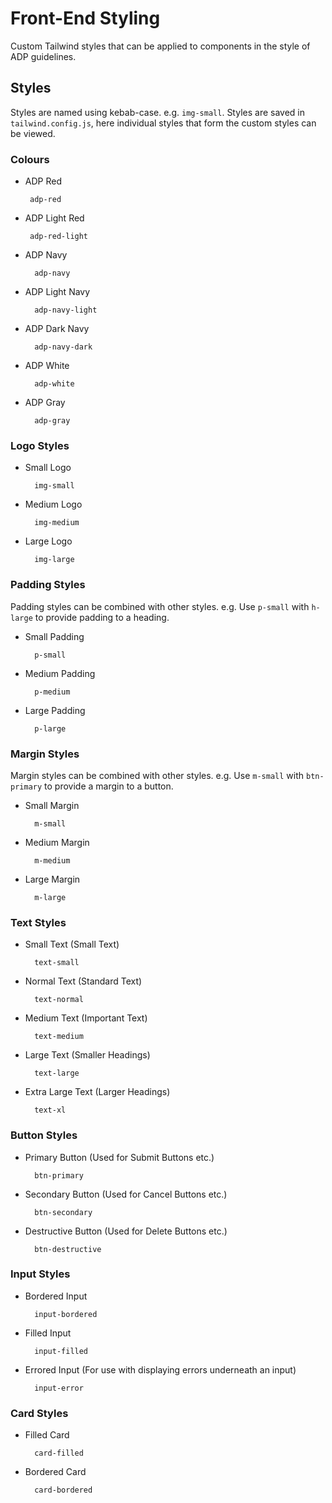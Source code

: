 # Front-End Styling

Custom Tailwind styles that can be applied to components in the style of ADP guidelines.

## Styles

Styles are named using kebab-case. e.g. `img-small`. Styles are saved in `tailwind.config.js`, here individual styles that form the custom styles can be viewed.

### Colours

- ADP Red

       adp-red

- ADP Light Red

       adp-red-light

- ADP Navy

        adp-navy

- ADP Light Navy

        adp-navy-light

- ADP Dark Navy

        adp-navy-dark

- ADP White

        adp-white

- ADP Gray

        adp-gray

### Logo Styles

- Small Logo

        img-small

- Medium Logo

        img-medium

- Large Logo

        img-large

### Padding Styles

Padding styles can be combined with other styles. e.g. Use `p-small` with `h-large` to provide padding to a heading.

- Small Padding

        p-small

- Medium Padding

        p-medium

- Large Padding

        p-large

### Margin Styles

Margin styles can be combined with other styles. e.g. Use `m-small` with `btn-primary` to provide a margin to a button.

- Small Margin

        m-small

- Medium Margin

        m-medium

- Large Margin

        m-large

### Text Styles

- Small Text (Small Text)

        text-small

- Normal Text (Standard Text)

        text-normal

- Medium Text (Important Text)

        text-medium

- Large Text (Smaller Headings)

        text-large

- Extra Large Text (Larger Headings)

        text-xl

### Button Styles

- Primary Button (Used for Submit Buttons etc.)

        btn-primary

- Secondary Button (Used for Cancel Buttons etc.)

        btn-secondary

- Destructive Button (Used for Delete Buttons etc.)

        btn-destructive

### Input Styles

- Bordered Input

        input-bordered

- Filled Input

        input-filled

- Errored Input (For use with displaying errors underneath an input)

        input-error

### Card Styles

- Filled Card

        card-filled

- Bordered Card

        card-bordered
